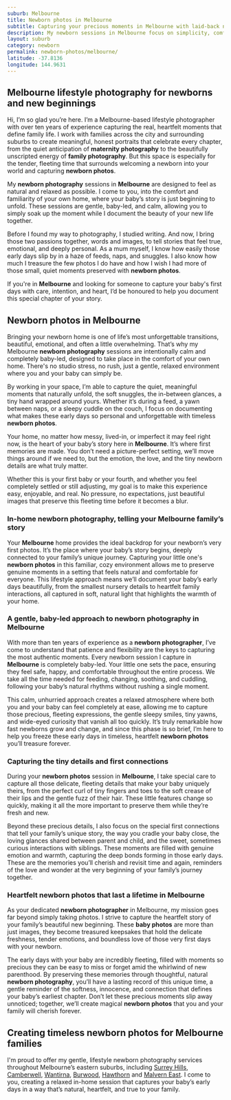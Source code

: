 ```yaml
---
suburb: Melbourne
title: Newborn photos in Melbourne
subtitle: Capturing your precious moments in Melbourne with laid-back newborn photos
description: My newborn sessions in Melbourne focus on simplicity, comfort, and connection, letting you just be with your baby while I quietly document the magic.
layout: suburb
category: newborn
permalink: newborn-photos/melbourne/
latitude: -37.8136
longitude: 144.9631
---
```


## Melbourne lifestyle photography for newborns and new beginnings

Hi, I’m so glad you’re here. I’m a Melbourne-based lifestyle photographer with over ten years of experience capturing the real, heartfelt moments that define family life. I work with families across the city and surrounding suburbs to create meaningful, honest portraits that celebrate every chapter, from the quiet anticipation of **maternity photography** to the beautifully unscripted energy of **family photography**. But this space is especially for the tender, fleeting time that surrounds welcoming a newborn into your world and capturing **newborn photos**.

My **newborn photography** sessions in **Melbourne** are designed to feel as natural and relaxed as possible. I come to you, into the comfort and familiarity of your own home, where your baby’s story is just beginning to unfold. These sessions are gentle, baby-led, and calm, allowing you to simply soak up the moment while I document the beauty of your new life together.

Before I found my way to photography, I studied writing. And now, I bring those two passions together, words and images, to tell stories that feel true, emotional, and deeply personal. As a mum myself, I know how easily those early days slip by in a haze of feeds, naps, and snuggles. I also know how much I treasure the few photos I do have and how I wish I had more of those small, quiet moments preserved with **newborn photos**.

If you're in **Melbourne** and looking for someone to capture your baby's first days with care, intention, and heart, I’d be honoured to help you document this special chapter of your story.

## Newborn photos in Melbourne

Bringing your newborn home is one of life’s most unforgettable transitions, beautiful, emotional, and often a little overwhelming. That’s why my Melbourne **newborn photography** sessions are intentionally calm and completely baby-led, designed to take place in the comfort of your own home. There's no studio stress, no rush, just a gentle, relaxed environment where you and your baby can simply be.

By working in your space, I’m able to capture the quiet, meaningful moments that naturally unfold, the soft snuggles, the in-between glances, a tiny hand wrapped around yours. Whether it’s during a feed, a yawn between naps, or a sleepy cuddle on the couch, I focus on documenting what makes these early days so personal and unforgettable with timeless **newborn photos**.

Your home, no matter how messy, lived-in, or imperfect it may feel right now, is the heart of your baby’s story here in **Melbourne**. It’s where first memories are made. You don’t need a picture-perfect setting, we’ll move things around if we need to, but the emotion, the love, and the tiny newborn details are what truly matter.

Whether this is your first baby or your fourth, and whether you feel completely settled or still adjusting, my goal is to make this experience easy, enjoyable, and real. No pressure, no expectations, just beautiful images that preserve this fleeting time before it becomes a blur.

### In-home newborn photography, telling your Melbourne family’s story

Your **Melbourne** home provides the ideal backdrop for your newborn’s very first photos. It’s the place where your baby’s story begins, deeply connected to your family’s unique journey. Capturing your little one's **newborn photos** in this familiar, cozy environment allows me to preserve genuine moments in a setting that feels natural and comfortable for everyone. This lifestyle approach means we’ll document your baby’s early days beautifully, from the smallest nursery details to heartfelt family interactions, all captured in soft, natural light that highlights the warmth of your home.

### A gentle, baby-led approach to newborn photography in Melbourne

With more than ten years of experience as a **newborn photographer**, I’ve come to understand that patience and flexibility are the keys to capturing the most authentic moments. Every newborn session I capture in **Melbourne** is completely baby-led. Your little one sets the pace, ensuring they feel safe, happy, and comfortable throughout the entire process. We take all the time needed for feeding, changing, soothing, and cuddling, following your baby’s natural rhythms without rushing a single moment.

This calm, unhurried approach creates a relaxed atmosphere where both you and your baby can feel completely at ease, allowing me to capture those precious, fleeting expressions, the gentle sleepy smiles, tiny yawns, and wide-eyed curiosity that vanish all too quickly. It’s truly remarkable how fast newborns grow and change, and since this phase is so brief, I’m here to help you freeze these early days in timeless, heartfelt **newborn photos** you’ll treasure forever.

### Capturing the tiny details and first connections

During your **newborn photos** session in **Melbourne**, I take special care to capture all those delicate, fleeting details that make your baby uniquely theirs, from the perfect curl of tiny fingers and toes to the soft crease of their lips and the gentle fuzz of their hair. These little features change so quickly, making it all the more important to preserve them while they’re fresh and new.

Beyond these precious details, I also focus on the special first connections that tell your family’s unique story, the way you cradle your baby close, the loving glances shared between parent and child, and the sweet, sometimes curious interactions with siblings. These moments are filled with genuine emotion and warmth, capturing the deep bonds forming in those early days. These are the memories you’ll cherish and revisit time and again, reminders of the love and wonder at the very beginning of your family’s journey together.

### Heartfelt newborn photos that last a lifetime in Melbourne

As your dedicated **newborn photographer** in Melbourne, my mission goes far beyond simply taking photos. I strive to capture the heartfelt story of your family’s beautiful new beginning. These **baby photos** are more than just images, they become treasured keepsakes that hold the delicate freshness, tender emotions, and boundless love of those very first days with your newborn.

The early days with your baby are incredibly fleeting, filled with moments so precious they can be easy to miss or forget amid the whirlwind of new parenthood. By preserving these memories through thoughtful, natural **newborn photography**, you’ll have a lasting record of this unique time, a gentle reminder of the softness, innocence, and connection that defines your baby’s earliest chapter. Don’t let these precious moments slip away unnoticed; together, we’ll create magical **newborn photos** that you and your family will cherish forever.

## Creating timeless newborn photos for Melbourne families

I'm proud to offer my gentle, lifestyle newborn photography services throughout Melbourne’s eastern suburbs, including [Surrey Hills](newborn-photos/surrey-hills/), [Camberwell](newborn-photos/camberwell/), [Wantirna](newborn-photos/wantirna/), [Burwood](newborn-photos/burwood/), [Hawthorn](newborn-photos/hawthorna/) and [Malvern East](newborn-photos/malvern-east/). I come to you, creating a relaxed in-home session that captures your baby’s early days in a way that’s natural, heartfelt, and true to your family.